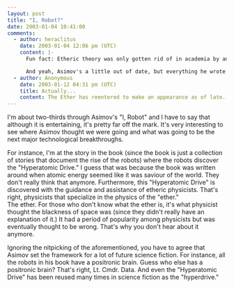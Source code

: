 ```yaml
---
layout: post
title: "I, Robot?"
date: 2003-01-04 10:41:00
comments:
  - author: heraclitus
    date: 2003-01-04 12:06 pm (UTC)
    content: |-
      Fun fact: Etheric theory was only gotten rid of in academia by an extensive purge in the 20's.

      And yeah, Asimov's a little out of date, but everything he wrote hangs over science and science-fiction. Nobody was even thinking of faster-than-light travel until he made it mainstream.
  - author: Anonymous
    date: 2003-01-12 04:31 pm (UTC)
    title: Actually...
    content: The Ether has reentered to make an appearance as of late.... not the same, but basically it was just the word for the un-understood.. look up some recent stuff to do with GUT research
---
```


I'm about two-thirds through Asimov's "I, Robot" and I have to say that although it is entertaining, it's pretty far off the mark. It's very interesting to see where Asimov thought we were going and what was going to be the next major technological breakthroughs.

<!--more-->

For instance, I'm at the story in the book (since the book is just a collection of stories that document the rise of the robots) where the robots discover the "Hyperatomic Drive." I guess that was because the book was written around when atomic energy seemed like it was saviour of the world. They don't really think that anymore. Furthermore, this "Hyperatomic Drive" is discovered with the guidance and assistance of etheric physicists. That's right, physicists that specialize in the physics of the "ether."  
The ether.
For those who don't know what the ether is, it's what physicist thought the blackness of space was (since they didn't really have an explanation of it.) It had a period of popularity among physicists but was eventually thought to be wrong. That's why you don't hear about it anymore.

Ignoring the nitpicking of the aforementioned, you have to agree that Asimov set the framework for a lot of future science fiction. For instance, all the robots in his book have a positronic brain. Guess who else has a positronic brain? That's right, Lt. Cmdr. Data. And even the "Hyperatomic Drive" has been reused many times in science fiction as the "hyperdrive."
